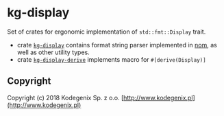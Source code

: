# kg-display

Set of crates for ergonomic implementation of `std::fmt::Display` trait.

* crate [`kg-display`](kg-display) contains format string parser implemented in [nom](https://github.com/Geal/nom), as well 
as other utility types.
* crate [`kg-display-derive`](kg-display-derive) implements macro for `#[derive(Display)]`

## Copyright

Copyright (c) 2018 Kodegenix Sp. z o.o. [http://www.kodegenix.pl](http://www.kodegenix.pl)
